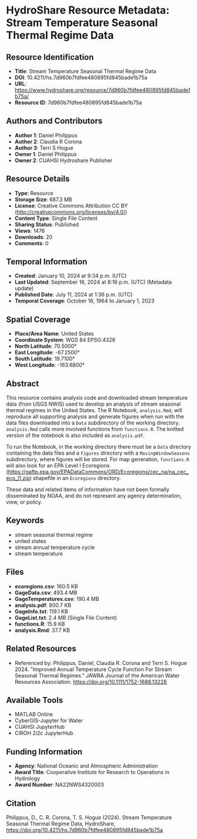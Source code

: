 # HydroShare Resource Metadata: Stream Temperature Seasonal Thermal Regime Data

## Resource Identification
- **Title**: Stream Temperature Seasonal Thermal Regime Data
- **DOI**: 10.4211/hs.7d960b7fdfee480895fd845bade1b75a
- **URL**: https://www.hydroshare.org/resource/7d960b7fdfee480895fd845bade1b75a/
- **Resource ID**: 7d960b7fdfee480895fd845bade1b75a

## Authors and Contributors
- **Author 1**: Daniel Philippus
- **Author 2**: Claudia R Corona
- **Author 3**: Terri S Hogue
- **Owner 1**: Daniel Philippus
- **Owner 2**: CUAHSI Hydroshare Publisher

## Resource Details
- **Type**: Resource
- **Storage Size**: 687.3 MB
- **License**: Creative Commons Attribution CC BY (http://creativecommons.org/licenses/by/4.0/)
- **Content Type**: Single File Content
- **Sharing Status**: Published
- **Views**: 1476
- **Downloads**: 20
- **Comments**: 0

## Temporal Information
- **Created**: January 10, 2024 at 9:34 p.m. (UTC)
- **Last Updated**: September 16, 2024 at 8:16 p.m. (UTC) (Metadata update)
- **Published Date**: July 11, 2024 at 1:36 p.m. (UTC)
- **Temporal Coverage**: October 16, 1964 to January 1, 2023

## Spatial Coverage
- **Place/Area Name**: United States
- **Coordinate System**: WGS 84 EPSG:4326
- **North Latitude**: 70.5000°
- **East Longitude**: -67.2500°
- **South Latitude**: 19.7100°
- **West Longitude**: -163.6800°

## Abstract
This resource contains analysis code and downloaded stream temperature data (from USGS NWIS) used to develop an analysis of stream seasonal thermal regimes in the United States. The R Notebook, `analysis.Rmd`, will reproduce all supporting analysis and generate figures when run with the data files downloaded into a `Data` subdirectory of the working directory. `analysis.Rmd` calls more involved functions from `functions.R`. The knitted version of the notebook is also included as `analysis.pdf`.

To run the Notebook, in the working directory there must be a `Data` directory containing the data files and a `Figures` directory with a `MovingWindowSeasons` subdirectory, where figures will be stored. For map generation, `functions.R` will also look for an EPA Level I Ecoregions (https://gaftp.epa.gov/EPADataCommons/ORD/Ecoregions/cec_na/na_cec_eco_l1.zip) shapefile in an `Ecoregions` directory.

These data and related items of information have not been formally disseminated by NOAA, and do not represent any agency determination, view, or policy.

## Keywords
- stream seasonal thermal regime
- united states
- stream annual temperature cycle
- stream temperature

## Files
- **ecoregions.csv**: 160.5 KB
- **GageData.csv**: 493.4 MB
- **GageTemperatures.csv**: 190.4 MB
- **analysis.pdf**: 800.7 KB
- **GageInfo.txt**: 119.1 KB
- **GageList.txt**: 2.4 MB (Single File Content)
- **functions.R**: 15.9 KB
- **analysis.Rmd**: 37.7 KB

## Related Resources
- Referenced by: Philippus, Daniel, Claudia R. Corona and Terri S. Hogue 2024. "Improved Annual Temperature Cycle Function For Stream Seasonal Thermal Regimes." JAWRA Journal of the American Water Resources Association. https://doi.org/10.1111/1752-1688.13228

## Available Tools
- MATLAB Online
- CyberGIS-Jupyter for Water
- CUAHSI JupyterHub
- CIROH 2i2c JupyterHub

## Funding Information
- **Agency**: National Oceanic and Atmospheric Administration
- **Award Title**: Cooperative Institute for Research to Operations in Hydrology
- **Award Number**: NA22NWS4320003

## Citation
Philippus, D., C. R. Corona, T. S. Hogue (2024). Stream Temperature Seasonal Thermal Regime Data, HydroShare, https://doi.org/10.4211/hs.7d960b7fdfee480895fd845bade1b75a

